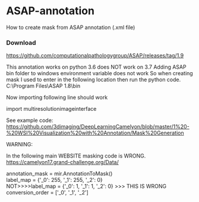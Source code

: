 # ASAP-annotation
How to create mask from ASAP annotation (.xml file)


### Download
https://github.com/computationalpathologygroup/ASAP/releases/tag/1.9

This annotation works on python 3.6 does NOT work on 3.7
Adding ASAP bin folder to windows environment variable does not work
So when creating mask I used to enter in the following location then run the python code. \
C:\Program Files\ASAP 1.8\bin

Now importing following line should work

import multiresolutionimageinterface


See example code: https://github.com/3dimaging/DeepLearningCamelyon/blob/master/1%20-%20WSI%20Visualization%20with%20Annotation/Mask%20Generation


WARNING:

In the following main WEBSITE masking code is WRONG.
https://camelyon17.grand-challenge.org/Data/


annotation_mask = mir.AnnotationToMask() \
label_map = {'_0': 255, '_1': 255, '_2': 0}\
NOT>>>>label_map = {'_0': 1, '_1': 1, '_2': 0}  >>> THIS IS WRONG\
conversion_order = ['_0', '_1', '_2']
